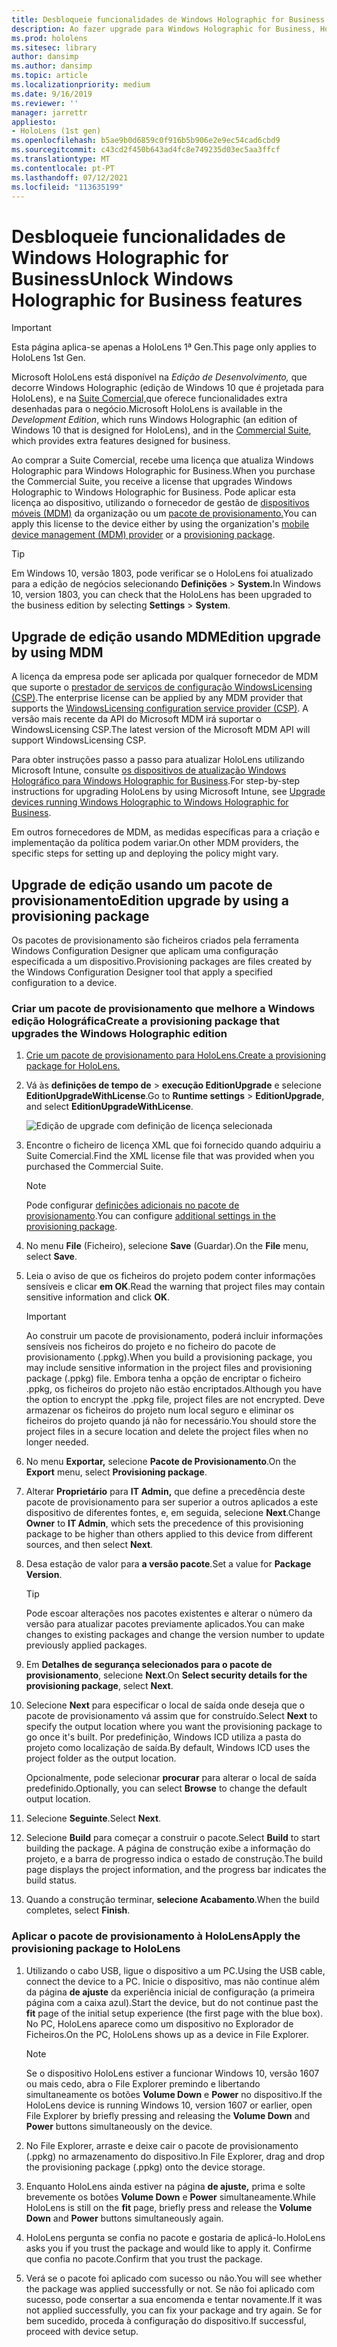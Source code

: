 ```yaml
---
title: Desbloqueie funcionalidades de Windows Holographic for Business
description: Ao fazer upgrade para Windows Holographic for Business, HoloLens fornece funcionalidades extra que são projetadas para o negócio.
ms.prod: hololens
ms.sitesec: library
author: dansimp
ms.author: dansimp
ms.topic: article
ms.localizationpriority: medium
ms.date: 9/16/2019
ms.reviewer: ''
manager: jarrettr
appliesto:
- HoloLens (1st gen)
ms.openlocfilehash: b5ae9b0d6859c0f916b5b906e2e9ec54cad6cbd9
ms.sourcegitcommit: c43cd2f450b643ad4fc8e749235d03ec5aa3ffcf
ms.translationtype: MT
ms.contentlocale: pt-PT
ms.lasthandoff: 07/12/2021
ms.locfileid: "113635199"
---
```

# <a name="unlock-windows-holographic-for-business-features"></a><span data-ttu-id="cf229-103">Desbloqueie funcionalidades de Windows Holographic for Business</span><span class="sxs-lookup"><span data-stu-id="cf229-103">Unlock Windows Holographic for Business features</span></span>

> [!IMPORTANT]
> <span data-ttu-id="cf229-104">Esta página aplica-se apenas a HoloLens 1ª Gen.</span><span class="sxs-lookup"><span data-stu-id="cf229-104">This page only applies to HoloLens 1st Gen.</span></span>

<span data-ttu-id="cf229-105">Microsoft HoloLens está disponível na *Edição de Desenvolvimento,* que decorre Windows Holographic (edição de Windows 10 que é projetada para HoloLens), e na [Suite Comercial,](hololens-commercial-features.md)que oferece funcionalidades extra desenhadas para o negócio.</span><span class="sxs-lookup"><span data-stu-id="cf229-105">Microsoft HoloLens is available in the *Development Edition*, which runs Windows Holographic (an edition of Windows 10 that is designed for HoloLens), and in the [Commercial Suite](hololens-commercial-features.md), which provides extra features designed for business.</span></span>

<span data-ttu-id="cf229-106">Ao comprar a Suite Comercial, recebe uma licença que atualiza Windows Holographic para Windows Holographic for Business.</span><span class="sxs-lookup"><span data-stu-id="cf229-106">When you purchase the Commercial Suite, you receive a license that upgrades Windows Holographic to Windows Holographic for Business.</span></span> <span data-ttu-id="cf229-107">Pode aplicar esta licença ao dispositivo, utilizando o fornecedor de gestão de [dispositivos móveis (MDM)](#edition-upgrade-by-using-mdm) da organização ou um [pacote de provisionamento.](#edition-upgrade-by-using-a-provisioning-package)</span><span class="sxs-lookup"><span data-stu-id="cf229-107">You can apply this license to the device either by using the organization's [mobile device management (MDM) provider](#edition-upgrade-by-using-mdm) or a [provisioning package](#edition-upgrade-by-using-a-provisioning-package).</span></span>

> [!TIP]
> <span data-ttu-id="cf229-108">Em Windows 10, versão 1803, pode verificar se o HoloLens foi atualizado para a edição de negócios selecionando **Definições**  >  **System.**</span><span class="sxs-lookup"><span data-stu-id="cf229-108">In Windows 10, version 1803, you can check that the HoloLens has been upgraded to the business edition by selecting **Settings** > **System**.</span></span>

## <a name="edition-upgrade-by-using-mdm"></a><span data-ttu-id="cf229-109">Upgrade de edição usando MDM</span><span class="sxs-lookup"><span data-stu-id="cf229-109">Edition upgrade by using MDM</span></span>

<span data-ttu-id="cf229-110">A licença da empresa pode ser aplicada por qualquer fornecedor de MDM que suporte o [prestador de serviços de configuração WindowsLicensing (CSP)](https://msdn.microsoft.com/library/windows/hardware/dn904983.aspx).</span><span class="sxs-lookup"><span data-stu-id="cf229-110">The enterprise license can be applied by any MDM provider that supports the [WindowsLicensing configuration service provider (CSP)](https://msdn.microsoft.com/library/windows/hardware/dn904983.aspx).</span></span> <span data-ttu-id="cf229-111">A versão mais recente da API do Microsoft MDM irá suportar o WindowsLicensing CSP.</span><span class="sxs-lookup"><span data-stu-id="cf229-111">The latest version of the Microsoft MDM API will support WindowsLicensing CSP.</span></span>

<span data-ttu-id="cf229-112">Para obter instruções passo a passo para atualizar HoloLens utilizando Microsoft Intune, consulte [os dispositivos de atualização Windows Holográfico para Windows Holographic for Business](/intune/holographic-upgrade).</span><span class="sxs-lookup"><span data-stu-id="cf229-112">For step-by-step instructions for upgrading HoloLens by using Microsoft Intune, see [Upgrade devices running Windows Holographic to Windows Holographic for Business](/intune/holographic-upgrade).</span></span>

 <span data-ttu-id="cf229-113">Em outros fornecedores de MDM, as medidas específicas para a criação e implementação da política podem variar.</span><span class="sxs-lookup"><span data-stu-id="cf229-113">On other MDM providers, the specific steps for setting up and deploying the policy might vary.</span></span>

## <a name="edition-upgrade-by-using-a-provisioning-package"></a><span data-ttu-id="cf229-114">Upgrade de edição usando um pacote de provisionamento</span><span class="sxs-lookup"><span data-stu-id="cf229-114">Edition upgrade by using a provisioning package</span></span>

<span data-ttu-id="cf229-115">Os pacotes de provisionamento são ficheiros criados pela ferramenta Windows Configuration Designer que aplicam uma configuração especificada a um dispositivo.</span><span class="sxs-lookup"><span data-stu-id="cf229-115">Provisioning packages are files created by the Windows Configuration Designer tool that apply a specified configuration to a device.</span></span>

### <a name="create-a-provisioning-package-that-upgrades-the-windows-holographic-edition"></a><span data-ttu-id="cf229-116">Criar um pacote de provisionamento que melhore a Windows edição Holográfica</span><span class="sxs-lookup"><span data-stu-id="cf229-116">Create a provisioning package that upgrades the Windows Holographic edition</span></span>

1. [<span data-ttu-id="cf229-117">Crie um pacote de provisionamento para HoloLens.</span><span class="sxs-lookup"><span data-stu-id="cf229-117">Create a provisioning package for HoloLens.</span></span>](hololens-provisioning.md)
1. <span data-ttu-id="cf229-118">Vá às **definições de tempo de**  >  **execução EditionUpgrade** e selecione **EditionUpgradeWithLicense**.</span><span class="sxs-lookup"><span data-stu-id="cf229-118">Go to **Runtime settings** > **EditionUpgrade**, and select **EditionUpgradeWithLicense**.</span></span>

    ![Edição de upgrade com definição de licença selecionada](images/icd1.png)

1. <span data-ttu-id="cf229-120">Encontre o ficheiro de licença XML que foi fornecido quando adquiriu a Suite Comercial.</span><span class="sxs-lookup"><span data-stu-id="cf229-120">Find the XML license file that was provided when you purchased the Commercial Suite.</span></span>

    > [!NOTE]
    > <span data-ttu-id="cf229-121">Pode configurar [definições adicionais no pacote de provisionamento](hololens-provisioning.md).</span><span class="sxs-lookup"><span data-stu-id="cf229-121">You can configure [additional settings in the provisioning package](hololens-provisioning.md).</span></span>

1. <span data-ttu-id="cf229-122">No menu **File** (Ficheiro), selecione **Save** (Guardar).</span><span class="sxs-lookup"><span data-stu-id="cf229-122">On the **File** menu, select **Save**.</span></span> 

1. <span data-ttu-id="cf229-123">Leia o aviso de que os ficheiros do projeto podem conter informações sensíveis e clicar **em OK**.</span><span class="sxs-lookup"><span data-stu-id="cf229-123">Read the warning that project files may contain sensitive information and click **OK**.</span></span>

    > [!IMPORTANT]
    > <span data-ttu-id="cf229-124">Ao construir um pacote de provisionamento, poderá incluir informações sensíveis nos ficheiros do projeto e no ficheiro do pacote de provisionamento (.ppkg).</span><span class="sxs-lookup"><span data-stu-id="cf229-124">When you build a provisioning package, you may include sensitive information in the project files and provisioning package (.ppkg) file.</span></span> <span data-ttu-id="cf229-125">Embora tenha a opção de encriptar o ficheiro .ppkg, os ficheiros do projeto não estão encriptados.</span><span class="sxs-lookup"><span data-stu-id="cf229-125">Although you have the option to encrypt the .ppkg file, project files are not encrypted.</span></span> <span data-ttu-id="cf229-126">Deve armazenar os ficheiros do projeto num local seguro e eliminar os ficheiros do projeto quando já não for necessário.</span><span class="sxs-lookup"><span data-stu-id="cf229-126">You should store the project files in a secure location and delete the project files when no longer needed.</span></span>

1. <span data-ttu-id="cf229-127">No menu **Exportar,** selecione **Pacote de Provisionamento**.</span><span class="sxs-lookup"><span data-stu-id="cf229-127">On the **Export** menu, select **Provisioning package**.</span></span>

1. <span data-ttu-id="cf229-128">Alterar **Proprietário** para **IT Admin,** que define a precedência deste pacote de provisionamento para ser superior a outros aplicados a este dispositivo de diferentes fontes, e, em seguida, selecione **Next**.</span><span class="sxs-lookup"><span data-stu-id="cf229-128">Change **Owner** to **IT Admin**, which sets the precedence of this provisioning package to be higher than others applied to this device from different sources, and then select **Next**.</span></span>

1. <span data-ttu-id="cf229-129">Desa estação de valor para **a versão pacote**.</span><span class="sxs-lookup"><span data-stu-id="cf229-129">Set a value for **Package Version**.</span></span>

    > [!TIP]
    > <span data-ttu-id="cf229-130">Pode escoar alterações nos pacotes existentes e alterar o número da versão para atualizar pacotes previamente aplicados.</span><span class="sxs-lookup"><span data-stu-id="cf229-130">You can make changes to existing packages and change the version number to update previously applied packages.</span></span>

1. <span data-ttu-id="cf229-131">Em **Detalhes de segurança selecionados para o pacote de provisionamento**, selecione **Next**.</span><span class="sxs-lookup"><span data-stu-id="cf229-131">On **Select security details for the provisioning package**, select **Next**.</span></span>

1. <span data-ttu-id="cf229-132">Selecione **Next** para especificar o local de saída onde deseja que o pacote de provisionamento vá assim que for construído.</span><span class="sxs-lookup"><span data-stu-id="cf229-132">Select **Next** to specify the output location where you want the provisioning package to go once it's built.</span></span> <span data-ttu-id="cf229-133">Por predefinição, Windows ICD utiliza a pasta do projeto como localização de saída.</span><span class="sxs-lookup"><span data-stu-id="cf229-133">By default, Windows ICD uses the project folder as the output location.</span></span>

    <span data-ttu-id="cf229-134">Opcionalmente, pode selecionar **procurar** para alterar o local de saída predefinido.</span><span class="sxs-lookup"><span data-stu-id="cf229-134">Optionally, you can select **Browse** to change the default output location.</span></span>

1. <span data-ttu-id="cf229-135">Selecione **Seguinte**.</span><span class="sxs-lookup"><span data-stu-id="cf229-135">Select **Next**.</span></span>

1. <span data-ttu-id="cf229-136">Selecione **Build** para começar a construir o pacote.</span><span class="sxs-lookup"><span data-stu-id="cf229-136">Select **Build** to start building the package.</span></span> <span data-ttu-id="cf229-137">A página de construção exibe a informação do projeto, e a barra de progresso indica o estado de construção.</span><span class="sxs-lookup"><span data-stu-id="cf229-137">The build page displays the project information, and the progress bar indicates the build status.</span></span>

1. <span data-ttu-id="cf229-138">Quando a construção terminar, **selecione Acabamento**.</span><span class="sxs-lookup"><span data-stu-id="cf229-138">When the build completes, select **Finish**.</span></span>

### <a name="apply-the-provisioning-package-to-hololens"></a><span data-ttu-id="cf229-139">Aplicar o pacote de provisionamento à HoloLens</span><span class="sxs-lookup"><span data-stu-id="cf229-139">Apply the provisioning package to HoloLens</span></span>

1. <span data-ttu-id="cf229-140">Utilizando o cabo USB, ligue o dispositivo a um PC.</span><span class="sxs-lookup"><span data-stu-id="cf229-140">Using the USB cable, connect the device to a PC.</span></span> <span data-ttu-id="cf229-141">Inicie o dispositivo, mas não continue além da página **de ajuste** da experiência inicial de configuração (a primeira página com a caixa azul).</span><span class="sxs-lookup"><span data-stu-id="cf229-141">Start the device, but do not continue past the **fit** page of the initial setup experience (the first page with the blue box).</span></span> <span data-ttu-id="cf229-142">No PC, HoloLens aparece como um dispositivo no Explorador de Ficheiros.</span><span class="sxs-lookup"><span data-stu-id="cf229-142">On the PC, HoloLens shows up as a device in File Explorer.</span></span>

    > [!NOTE]
    > <span data-ttu-id="cf229-143">Se o dispositivo HoloLens estiver a funcionar Windows 10, versão 1607 ou mais cedo, abra o File Explorer premindo e libertando simultaneamente os botões **Volume Down** e **Power** no dispositivo.</span><span class="sxs-lookup"><span data-stu-id="cf229-143">If the HoloLens device is running Windows 10, version 1607 or earlier, open File Explorer by briefly pressing and releasing the **Volume Down** and **Power** buttons simultaneously on the device.</span></span>

1. <span data-ttu-id="cf229-144">No File Explorer, arraste e deixe cair o pacote de provisionamento (.ppkg) no armazenamento do dispositivo.</span><span class="sxs-lookup"><span data-stu-id="cf229-144">In File Explorer, drag and drop the provisioning package (.ppkg) onto the device storage.</span></span>

1. <span data-ttu-id="cf229-145">Enquanto HoloLens ainda estiver na página **de ajuste,** prima e solte brevemente os botões **Volume Down** e **Power** simultaneamente.</span><span class="sxs-lookup"><span data-stu-id="cf229-145">While HoloLens is still on the **fit** page, briefly press and release the **Volume Down** and **Power** buttons simultaneously again.</span></span>

1. <span data-ttu-id="cf229-146">HoloLens pergunta se confia no pacote e gostaria de aplicá-lo.</span><span class="sxs-lookup"><span data-stu-id="cf229-146">HoloLens asks you if you trust the package and would like to apply it.</span></span> <span data-ttu-id="cf229-147">Confirme que confia no pacote.</span><span class="sxs-lookup"><span data-stu-id="cf229-147">Confirm that you trust the package.</span></span>

1. <span data-ttu-id="cf229-148">Verá se o pacote foi aplicado com sucesso ou não.</span><span class="sxs-lookup"><span data-stu-id="cf229-148">You will see whether the package was applied successfully or not.</span></span> <span data-ttu-id="cf229-149">Se não foi aplicado com sucesso, pode consertar a sua encomenda e tentar novamente.</span><span class="sxs-lookup"><span data-stu-id="cf229-149">If it was not applied successfully, you can fix your package and try again.</span></span> <span data-ttu-id="cf229-150">Se for bem sucedido, proceda à configuração do dispositivo.</span><span class="sxs-lookup"><span data-stu-id="cf229-150">If successful, proceed with device setup.</span></span>

